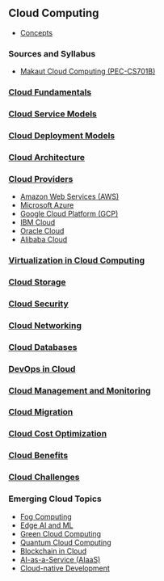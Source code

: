 ## Cloud Computing

- [Concepts](lessons/concepts/readme.md)

### Sources and Syllabus
- [Makaut Cloud Computing (PEC-CS701B)](makaut_pec_cs701B/readme.md)

### [Cloud Fundamentals](lessons/cloud_fundamentals/readme.md)
<!-- - [Definition of Cloud Computing](lessons/cloud_fundamentals/readme.md)
- [Characteristics of Cloud](lessons/cloud_fundamentals/readme.md)
- [Traditional IT vs Cloud](lessons/cloud_fundamentals/readme.md)
- [Cloud Evolution](lessons/cloud_fundamentals/readme.md) -->

### [Cloud Service Models](lessons/cloud_service_models/readme.md)
<!-- - [Infrastructure as a Service (IaaS)](lessons/cloud_service_models/readme.md)
- [Platform as a Service (PaaS)](lessons/cloud_service_models/readme.md)
- [Software as a Service (SaaS)](lessons/cloud_service_models/readme.md)
- [Function as a Service (FaaS)](lessons/cloud_service_models/readme.md)
- [Backend as a Service (BaaS)](lessons/cloud_service_models/readme.md)
- [Database as a Service (DBaaS)](lessons/cloud_service_models/readme.md)
- [Anything as a Service (XaaS)](lessons/cloud_service_models/readme.md) -->

### [Cloud Deployment Models](lessons/cloud_deployment_models/readme.md)
<!-- - [Public Cloud](lessons/cloud_deployment_models/readme.md)
- [Private Cloud](lessons/cloud_deployment_models/readme.md)
- [Hybrid Cloud](lessons/cloud_deployment_models/readme.md)
- [Community Cloud](lessons/cloud_deployment_models/readme.md)
- [Multi-Cloud](lessons/cloud_deployment_models/readme.md) -->

### [Cloud Architecture](lessons/cloud_architecture/readme.md)
<!-- - [Frontend (Client-Side)](lessons/cloud_architecture/readme.md)
- [Backend (Infrastructure)](lessons/cloud_architecture/readme.md)
- [Virtualization Layer](lessons/cloud_architecture/readme.md)
- [Middleware](lessons/cloud_architecture/readme.md)
- [APIs and Interfaces](lessons/cloud_architecture/readme.md)
- [Resource Management](lessons/cloud_architecture/readme.md)
- [Multi-Tenant Architecture](lessons/cloud_architecture/readme.md) -->

### [Cloud Providers](lessons/cloud_providers/readme.md)
- [Amazon Web Services (AWS)](lessons/aws/readme.md)
- [Microsoft Azure](lessons/azure/readme.md)
- [Google Cloud Platform (GCP)](lessons/gcp/readme.md)
- [IBM Cloud](lessons/ibm_cloud/readme.md)
- [Oracle Cloud](lessons/oracle_cloud/readme.md)
- [Alibaba Cloud](lessons/alibaba_cloud/readme.md)
<!-- - [Other Niche Providers](lessons/cloud_providers/readme.md) -->

### [Virtualization in Cloud Computing](lessons/virtualization/readme.md)
<!-- - [Hypervisors (Type 1 & 2)](lessons/virtualization/readme.md)
- [Virtual Machines (VMs)](lessons/virtualization/readme.md)
- [Containers (Docker, Kubernetes)](lessons/virtualization/readme.md)
- [Serverless Computing](lessons/virtualization/readme.md)
- [Container Orchestration](lessons/virtualization/readme.md)
- [Virtual Desktop Infrastructure (VDI)](lessons/virtualization/readme.md) -->

### [Cloud Storage](lessons/cloud_storage/readme.md)
<!-- - [Object Storage](lessons/cloud_storage/readme.md)
- [Block Storage](lessons/cloud_storage/readme.md)
- [File Storage](lessons/cloud_storage/readme.md)
- [Storage Tiers (Hot, Cold, Archive)](lessons/cloud_storage/readme.md)
- [Redundancy and Replication](lessons/cloud_storage/readme.md)
- [Lifecycle Management](lessons/cloud_storage/readme.md)
- [Storage Gateways](lessons/cloud_storage/readme.md) -->

### [Cloud Security](lessons/cloud_security/readme.md)
<!-- - [Identity and Access Management (IAM)](lessons/cloud_security/readme.md)
- [Authentication and Authorization](lessons/cloud_security/readme.md)
- [Encryption (At Rest, In Transit)](lessons/cloud_security/readme.md)
- [Key Management Services (KMS)](lessons/cloud_security/readme.md)
- [Firewalls and Network Security](lessons/cloud_security/readme.md)
- [Security Groups and ACLs](lessons/cloud_security/readme.md)
- [Compliance and Governance](lessons/cloud_security/readme.md)
- [Zero Trust Security](lessons/cloud_security/readme.md)
- [Cloud Security Threats](lessons/cloud_security/readme.md) -->

### [Cloud Networking](lessons/cloud_networking/readme.md)
<!-- - [Virtual Private Cloud (VPC)](lessons/cloud_networking/readme.md)
- [Load Balancing](lessons/cloud_networking/readme.md)
- [Content Delivery Network (CDN)](lessons/cloud_networking/readme.md)
- [DNS and IP Management](lessons/cloud_networking/readme.md)
- [Networking Protocols](lessons/cloud_networking/readme.md)
- [Network Address Translation (NAT)](lessons/cloud_networking/readme.md)
- [Peering and Transit Gateways](lessons/cloud_networking/readme.md)
- [Edge Computing](lessons/cloud_networking/readme.md) -->

### [Cloud Databases](lessons/cloud_databases/readme.md)
<!-- - [Relational Database Services](lessons/cloud_databases/readme.md)
- [NoSQL Databases](lessons/cloud_databases/readme.md)
- [In-memory Databases](lessons/cloud_databases/readme.md)
- [Data Warehousing](lessons/cloud_databases/readme.md)
- [NewSQL Databases](lessons/cloud_databases/readme.md)
- [Replication and Backups](lessons/cloud_databases/readme.md)
- [Auto Scaling and Failover](lessons/cloud_databases/readme.md) -->

### [DevOps in Cloud](lessons/cloud_devops/readme.md)
<!-- - [CI/CD](lessons/cloud_devops/readme.md)
- [Infrastructure as Code (IaC)](lessons/cloud_devops/readme.md)
- [Configuration Management](lessons/cloud_devops/readme.md)
- [GitOps](lessons/cloud_devops/readme.md)
- [Monitoring and Logging](lessons/cloud_devops/readme.md)
- [Automation Tools](lessons/cloud_devops/readme.md) -->

### [Cloud Management and Monitoring](lessons/cloud_management/readme.md)
<!-- - [Cloud Cost Management](lessons/cloud_management/readme.md)
- [Billing Models](lessons/cloud_management/readme.md)
- [Performance Monitoring](lessons/cloud_management/readme.md)
- [Logging & Auditing](lessons/cloud_management/readme.md)
- [SLAs](lessons/cloud_management/readme.md)
- [Auto-scaling](lessons/cloud_management/readme.md)
- [Resource Tagging](lessons/cloud_management/readme.md)
- [Disaster Recovery & Backup](lessons/cloud_management/readme.md)
- [Cloud Orchestration Tools](lessons/cloud_management/readme.md) -->

### [Cloud Migration](lessons/cloud_migration/readme.md)
<!-- - [Migration Strategies](lessons/cloud_migration/readme.md)
- [Migration Tools](lessons/cloud_migration/readme.md)
- [Hybrid Migration](lessons/cloud_migration/readme.md)
- [Cutover Planning](lessons/cloud_migration/readme.md)
- [Downtime Minimization](lessons/cloud_migration/readme.md) -->

### [Cloud Cost Optimization](lessons/cloud_cost_optimization/readme.md)
<!-- - [Right-sizing Resources](lessons/cloud_cost_optimization/readme.md)
- [Reserved vs On-Demand](lessons/cloud_cost_optimization/readme.md)
- [Budget Alerts and Quotas](lessons/cloud_cost_optimization/readme.md)
- [Spot Instances](lessons/cloud_cost_optimization/readme.md)
- [Cost Visualization Tools](lessons/cloud_cost_optimization/readme.md)
- [Auto-shutdown Policies](lessons/cloud_cost_optimization/readme.md) -->

### [Cloud Benefits](lessons/cloud_benefits/readme.md)
<!-- - [Scalability](lessons/cloud_benefits/readme.md)
- [Cost Efficiency](lessons/cloud_benefits/readme.md)
- [Flexibility](lessons/cloud_benefits/readme.md)
- [High Availability](lessons/cloud_benefits/readme.md)
- [Disaster Recovery](lessons/cloud_benefits/readme.md)
- [Business Continuity](lessons/cloud_benefits/readme.md)
- [Global Reach](lessons/cloud_benefits/readme.md)
- [Rapid Deployment](lessons/cloud_benefits/readme.md) -->

### [Cloud Challenges](lessons/cloud_challenges/readme.md)
<!-- - [Security Risks](lessons/cloud_challenges/readme.md)
- [Compliance Issues](lessons/cloud_challenges/readme.md)
- [Vendor Lock-in](lessons/cloud_challenges/readme.md)
- [Downtime & Reliability](lessons/cloud_challenges/readme.md)
- [Data Privacy & Jurisdiction](lessons/cloud_challenges/readme.md)
- [Integration Complexity](lessons/cloud_challenges/readme.md)
- [Performance Bottlenecks](lessons/cloud_challenges/readme.md)
- [Limited Control](lessons/cloud_challenges/readme.md) -->

### Emerging Cloud Topics
- [Fog Computing](lessons/fog_computing/readme.md)
- [Edge AI and ML](lessons/edge_aI_mL/readme.md)
- [Green Cloud Computing](lessons/green_cloud_computing/readme.md)
- [Quantum Cloud Computing](lessons/quantum_cloud_computing/readme.md)
- [Blockchain in Cloud](lessons/blockchain_in_cloud/readme.md)
- [AI-as-a-Service (AIaaS)](lessons/ai_as_a_service/readme.md)
- [Cloud-native Development](lessons/cloud_native_development/readme.md)
